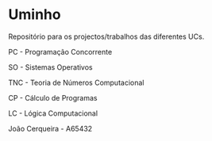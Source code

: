 # Uminho
Repositório para os projectos/trabalhos das diferentes UCs.

PC - Programação Concorrente

SO - Sistemas Operativos

TNC - Teoria de Números Computacional

CP - Cálculo de Programas

LC - Lógica Computacional


João Cerqueira - A65432
